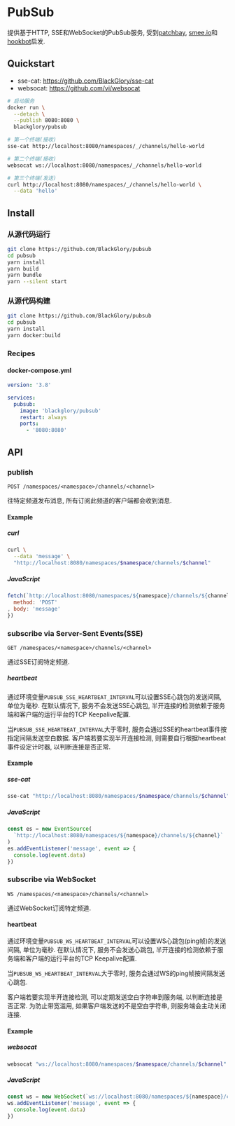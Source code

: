 # PubSub
提供基于HTTP, SSE和WebSocket的PubSub服务,
受到[patchbay], [smee.io]和[hookbot]启发.

[patchbay]: https://patchbay.pub/
[smee.io]: https://smee.io/
[hookbot]: https://github.com/sensiblecodeio/hookbot

## Quickstart
- sse-cat: https://github.com/BlackGlory/sse-cat
- websocat: https://github.com/vi/websocat

```sh
# 启动服务
docker run \
  --detach \
  --publish 8080:8080 \
  blackglory/pubsub

# 第一个终端(接收)
sse-cat http://localhost:8080/namespaces/_/channels/hello-world

# 第二个终端(接收)
websocat ws://localhost:8080/namespaces/_/channels/hello-world

# 第三个终端(发送)
curl http://localhost:8080/namespaces/_/channels/hello-world \
  --data 'hello'
```

## Install
### 从源代码运行
```sh
git clone https://github.com/BlackGlory/pubsub
cd pubsub
yarn install
yarn build
yarn bundle
yarn --silent start
```

### 从源代码构建
```sh
git clone https://github.com/BlackGlory/pubsub
cd pubsub
yarn install
yarn docker:build
```

### Recipes
#### docker-compose.yml
```yaml
version: '3.8'

services:
  pubsub:
    image: 'blackglory/pubsub'
    restart: always
    ports:
      - '8080:8080'
```

## API
### publish
`POST /namespaces/<namespace>/channels/<channel>`

往特定频道发布消息, 所有订阅此频道的客户端都会收到消息.

#### Example
##### curl
```sh
curl \
  --data 'message' \
  "http://localhost:8080/namespaces/$namespace/channels/$channel"
```

##### JavaScript
```js
fetch(`http://localhost:8080/namespaces/${namespace}/channels/${channel}`, {
  method: 'POST'
, body: 'message'
})
```

### subscribe via Server-Sent Events(SSE)
`GET /namespaces/<namespace>/channels/<channel>`

通过SSE订阅特定频道.

##### heartbeat
通过环境变量`PUBSUB_SSE_HEARTBEAT_INTERVAL`可以设置SSE心跳包的发送间隔, 单位为毫秒.
在默认情况下, 服务不会发送SSE心跳包,
半开连接的检测依赖于服务端和客户端的运行平台的TCP Keepalive配置.

当`PUBSUB_SSE_HEARTBEAT_INTERVAL`大于零时,
服务会通过SSE的heartbeat事件按指定间隔发送空白数据.
客户端若要实现半开连接检测, 则需要自行根据heartbeat事件设定计时器, 以判断连接是否正常.

#### Example
##### sse-cat
```sh
sse-cat "http://localhost:8080/namespaces/$namespace/channels/$channel"
```

##### JavaScript
```js
const es = new EventSource(
  `http://localhost:8080/namespaces/${namespace}/channels/${channel}`
)
es.addEventListener('message', event => {
  console.log(event.data)
})
```

### subscribe via WebSocket
`WS /namespaces/<namespace>/channels/<channel>`

通过WebSocket订阅特定频道.

#### heartbeat
通过环境变量`PUBSUB_WS_HEARTBEAT_INTERVAL`可以设置WS心跳包(ping帧)的发送间隔, 单位为毫秒.
在默认情况下, 服务不会发送心跳包,
半开连接的检测依赖于服务端和客户端的运行平台的TCP Keepalive配置.

当`PUBSUB_WS_HEARTBEAT_INTERVAL`大于零时,
服务会通过WS的ping帧按间隔发送心跳包.

客户端若要实现半开连接检测, 可以定期发送空白字符串到服务端, 以判断连接是否正常.
为防止带宽滥用, 如果客户端发送的不是空白字符串, 则服务端会主动关闭连接.

#### Example
##### websocat
```sh
websocat "ws://localhost:8080/namespaces/$namespace/channels/$channel"
```

##### JavaScript
```js
const ws = new WebSocket(`ws://localhost:8080/namespaces/${namespace}/channels/${channel}`)
ws.addEventListener('message', event => {
  console.log(event.data)
})
```
